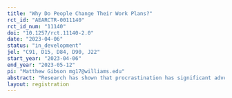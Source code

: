 ```yaml
---
title: "Why Do People Change Their Work Plans?"
rct_id: "AEARCTR-0011140"
rct_id_num: "11140"
doi: "10.1257/rct.11140-2.0"
date: "2023-04-06"
status: "in_development"
jel: "C91, D15, D84, D90, J22"
start_year: "2023-04-06"
end_year: "2023-05-12"
pi: "Matthew Gibson mg17@williams.edu"
abstract: "Research has shown that procrastination has significant adverse effects on individuals, including lower savings and poorer health. Procrastination is typically modeled as resulting from present bias. We study an alternative model of procrastination: excessively optimistic beliefs about future demands on an individual's time. The two models can be distinguished by how individuals respond to information on their past choices. We propose two complementary experiments to test the predictions of the models. If the experimental results refute the hypothesis that present bias is the sole source of dynamic inconsistency, this will have important implications for the large literature on present-biased discounting behavior. Moreover, it will have important practical implications. The findings will offer an explanation, for example, for low takeup of commitment and suggest that personalized information on past choices could instead be an important tool for mitigating procrastination."
layout: registration
---
```


